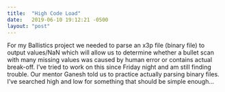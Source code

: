 ```yaml
---
title:  "High Code Load"
date:   2019-06-10 19:12:21 -0500
layout: "post"
---
```


For my Ballistics project we needed to parse an x3p file (binary file) to output values/NaN which will allow us to determine whether a bullet scan with many missing values was caused by human error or contains actual break-off. I’ve tried to work on this since Friday night and am still finding trouble. Our mentor Ganesh told us to practice actually parsing binary files. I’ve searched high and low for something that should be simple enough… 
